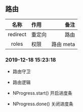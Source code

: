 ## 路由

|   名称   | 作用   |      备注 |
| :------: | :----- | --------: |
| redirect | 重定向 |      路由 |
|  roles   | 权限   | 路由 meta |

### 2019-12-18 15:23:18

- 路由守卫
- 路由逻辑

- NProgress.start() 开启进度条
- NProgress.done() 关闭进度条
